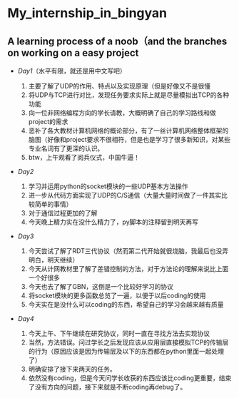 # My_internship_in_bingyan
## A learning process of a noob（and the branches on working on a easy project
* *Day1*（水平有限，就还是用中文写吧）
  1. 主要了解了UDP的作用、特点以及实现原理（但是好像又不是很懂
  2. 将UDP与TCP进行对比，发现任务要求实际上就是尽量模拟出TCP的各种功能
  3. 向一位非网络编程方向的学长请教，大概明确了自己的学习路线和做project的需求
  4. 恶补了各大教材计算机网络的概论部分，有了一丝计算机网络整体框架的脑图（好像和project要求不很相符，但是也是学习了很多新知识，对某些专业名词有了更深的认识。
  5. btw，上午观看了阅兵仪式，中国牛逼！
* *Day2*
  1. 学习并运用python的socket模块的一些UDP基本方法操作
  2. 进一步从代码方面实现了UDP的C/S通信（大量大量时间做了一件其实比较简单的事情）
  3. 对于通信过程更加的了解
  4. 今天晚上精力实在没什么精力了，py脚本的注释留到明天再写
* *Day3*
  1. 今天尝试了解了RDT三代协议（然而第二代开始就很烧脑，我最后也没弄明白，明天继续）
  2. 今天从计网教材里了解了差错控制的方法，对于方法论的理解来说比上面一个好很多
  3. 今天也去了解了GBN，这倒是一个比较好学习的协议
  4. 将socket模块的更多函数总览了一遍，以便于以后coding的使用
  5. 今天实在是没什么可以coding的东西，希望自己的学习会越来越有质量
  
* *Day4*
  1. 今天上午、下午继续在研究协议，同时一直在寻找方法去实现协议
  2. 当然，方法错误。问过学长之后发现应该从应用层直接模拟TCP的传输层的行为（原因应该是因为传输层及以下的东西都在python里面一起处理了）
  3. 明确安排了接下来两天的任务。
  4. 依然没有coding，但是今天问学长收获的东西应该比coding更重要，结束了没有方向的问题，接下来就是不断coding再debug了。
